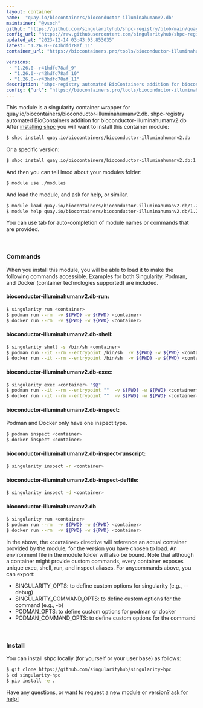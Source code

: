 ```yaml
---
layout: container
name:  "quay.io/biocontainers/bioconductor-illuminahumanv2.db"
maintainer: "@vsoch"
github: "https://github.com/singularityhub/shpc-registry/blob/main/quay.io/biocontainers/bioconductor-illuminahumanv2.db/container.yaml"
config_url: "https://raw.githubusercontent.com/singularityhub/shpc-registry/main/quay.io/biocontainers/bioconductor-illuminahumanv2.db/container.yaml"
updated_at: "2023-12-14 03:43:03.853035"
latest: "1.26.0--r43hdfd78af_11"
container_url: "https://biocontainers.pro/tools/bioconductor-illuminahumanv2.db"

versions:
 - "1.26.0--r41hdfd78af_9"
 - "1.26.0--r42hdfd78af_10"
 - "1.26.0--r43hdfd78af_11"
description: "shpc-registry automated BioContainers addition for bioconductor-illuminahumanv2.db"
config: {"url": "https://biocontainers.pro/tools/bioconductor-illuminahumanv2.db", "maintainer": "@vsoch", "description": "shpc-registry automated BioContainers addition for bioconductor-illuminahumanv2.db", "latest": {"1.26.0--r43hdfd78af_11": "sha256:3605a73dec84002003cd67af0b2ee1366d12c99ed5a32feb8c7ea5320738dc58"}, "tags": {"1.26.0--r41hdfd78af_9": "sha256:0492a0be302d7e2cf9f8ef3cf10b3fc15661d184e5b0b5215873f67500a1b942", "1.26.0--r42hdfd78af_10": "sha256:cb3b6b25d76597dadad30f6b7ff77a89e5f05d8550d56c92241486ecce72443a", "1.26.0--r43hdfd78af_11": "sha256:3605a73dec84002003cd67af0b2ee1366d12c99ed5a32feb8c7ea5320738dc58"}, "docker": "quay.io/biocontainers/bioconductor-illuminahumanv2.db"}
---
```


This module is a singularity container wrapper for quay.io/biocontainers/bioconductor-illuminahumanv2.db.
shpc-registry automated BioContainers addition for bioconductor-illuminahumanv2.db
After [installing shpc](#install) you will want to install this container module:


```bash
$ shpc install quay.io/biocontainers/bioconductor-illuminahumanv2.db
```

Or a specific version:

```bash
$ shpc install quay.io/biocontainers/bioconductor-illuminahumanv2.db:1.26.0--r43hdfd78af_11
```

And then you can tell lmod about your modules folder:

```bash
$ module use ./modules
```

And load the module, and ask for help, or similar.

```bash
$ module load quay.io/biocontainers/bioconductor-illuminahumanv2.db/1.26.0--r43hdfd78af_11
$ module help quay.io/biocontainers/bioconductor-illuminahumanv2.db/1.26.0--r43hdfd78af_11
```

You can use tab for auto-completion of module names or commands that are provided.

<br>

### Commands

When you install this module, you will be able to load it to make the following commands accessible.
Examples for both Singularity, Podman, and Docker (container technologies supported) are included.

#### bioconductor-illuminahumanv2.db-run:

```bash
$ singularity run <container>
$ podman run --rm  -v ${PWD} -w ${PWD} <container>
$ docker run --rm  -v ${PWD} -w ${PWD} <container>
```

#### bioconductor-illuminahumanv2.db-shell:

```bash
$ singularity shell -s /bin/sh <container>
$ podman run --it --rm --entrypoint /bin/sh  -v ${PWD} -w ${PWD} <container>
$ docker run --it --rm --entrypoint /bin/sh  -v ${PWD} -w ${PWD} <container>
```

#### bioconductor-illuminahumanv2.db-exec:

```bash
$ singularity exec <container> "$@"
$ podman run --it --rm --entrypoint ""  -v ${PWD} -w ${PWD} <container> "$@"
$ docker run --it --rm --entrypoint ""  -v ${PWD} -w ${PWD} <container> "$@"
```

#### bioconductor-illuminahumanv2.db-inspect:

Podman and Docker only have one inspect type.

```bash
$ podman inspect <container>
$ docker inspect <container>
```

#### bioconductor-illuminahumanv2.db-inspect-runscript:

```bash
$ singularity inspect -r <container>
```

#### bioconductor-illuminahumanv2.db-inspect-deffile:

```bash
$ singularity inspect -d <container>
```



#### bioconductor-illuminahumanv2.db

```bash
$ singularity run <container>
$ podman run --rm  -v ${PWD} -w ${PWD} <container>
$ docker run --rm  -v ${PWD} -w ${PWD} <container>
```


In the above, the `<container>` directive will reference an actual container provided
by the module, for the version you have chosen to load. An environment file in the
module folder will also be bound. Note that although a container
might provide custom commands, every container exposes unique exec, shell, run, and
inspect aliases. For anycommands above, you can export:

 - SINGULARITY_OPTS: to define custom options for singularity (e.g., --debug)
 - SINGULARITY_COMMAND_OPTS: to define custom options for the command (e.g., -b)
 - PODMAN_OPTS: to define custom options for podman or docker
 - PODMAN_COMMAND_OPTS: to define custom options for the command

<br>

### Install

You can install shpc locally (for yourself or your user base) as follows:

```bash
$ git clone https://github.com/singularityhub/singularity-hpc
$ cd singularity-hpc
$ pip install -e .
```

Have any questions, or want to request a new module or version? [ask for help!](https://github.com/singularityhub/singularity-hpc/issues)